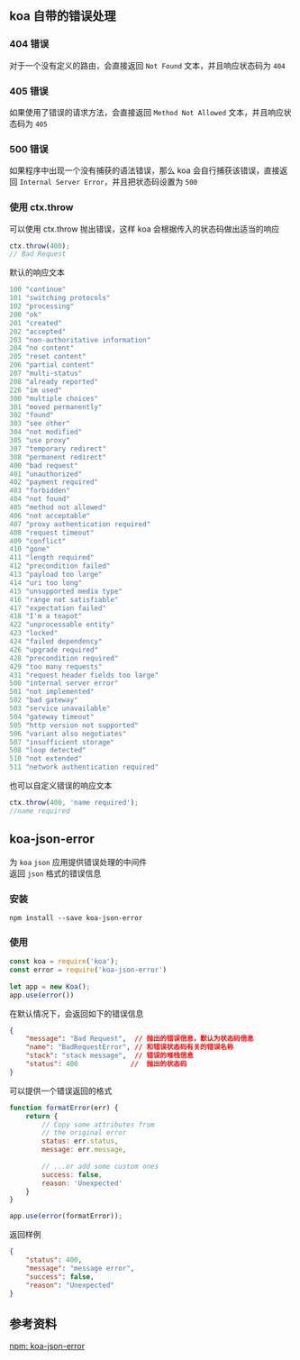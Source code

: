 ## koa 自带的错误处理
### 404 错误
对于一个没有定义的路由，会直接返回 `Not Found` 文本，并且响应状态码为 `404`

### 405 错误
如果使用了错误的请求方法，会直接返回 `Method Not Allowed` 文本，并且响应状态码为 `405`

### 500 错误
如果程序中出现一个没有捕获的语法错误，那么 koa 会自行捕获该错误，直接返回 `Internal Server Error`，并且把状态码设置为 `500`
### 使用 ctx.throw  
可以使用 ctx.throw 抛出错误，这样 koa 会根据传入的状态码做出适当的响应  
```js
ctx.throw(400);
// Bad Request
```
默认的响应文本
```js
100 "continue"
101 "switching protocols"
102 "processing"
200 "ok"
201 "created"
202 "accepted"
203 "non-authoritative information"
204 "no content"
205 "reset content"
206 "partial content"
207 "multi-status"
208 "already reported"
226 "im used"
300 "multiple choices"
301 "moved permanently"
302 "found"
303 "see other"
304 "not modified"
305 "use proxy"
307 "temporary redirect"
308 "permanent redirect"
400 "bad request"
401 "unauthorized"
402 "payment required"
403 "forbidden"
404 "not found"
405 "method not allowed"
406 "not acceptable"
407 "proxy authentication required"
408 "request timeout"
409 "conflict"
410 "gone"
411 "length required"
412 "precondition failed"
413 "payload too large"
414 "uri too long"
415 "unsupported media type"
416 "range not satisfiable"
417 "expectation failed"
418 "I'm a teapot"
422 "unprocessable entity"
423 "locked"
424 "failed dependency"
426 "upgrade required"
428 "precondition required"
429 "too many requests"
431 "request header fields too large"
500 "internal server error"
501 "not implemented"
502 "bad gateway"
503 "service unavailable"
504 "gateway timeout"
505 "http version not supported"
506 "variant also negotiates"
507 "insufficient storage"
508 "loop detected"
510 "not extended"
511 "network authentication required"
```
也可以自定义错误的响应文本
```js
ctx.throw(400, 'name required');
//name required
```

## koa-json-error
为 `koa` `json` 应用提供错误处理的中间件  
返回 `json` 格式的错误信息
### 安装
```shell
npm install --save koa-json-error
```
### 使用
```js
const koa = require('koa');
const error = require('koa-json-error')
 
let app = new Koa();
app.use(error())
```
在默认情况下，会返回如下的错误信息
```json
{
    "message": "Bad Request",  // 抛出的错误信息，默认为状态码信息
    "name": "BadRequestError", // 和错误状态码有关的错误名称
    "stack": "stack message",  // 错误的堆栈信息
    "status": 400             //  抛出的状态码
}
```

可以提供一个错误返回的格式
```js
function formatError(err) {
    return {
        // Copy some attributes from
        // the original error
        status: err.status,
        message: err.message,
 
        // ...or add some custom ones
        success: false,
        reason: 'Unexpected'
    }
}

app.use(error(formatError));
```
返回样例
```json
{
    "status": 400,
    "message": "message error",
    "success": false,
    "reason": "Unexpected"
}
```

## 参考资料
[npm: koa-json-error](https://www.npmjs.com/package/koa-json-error)